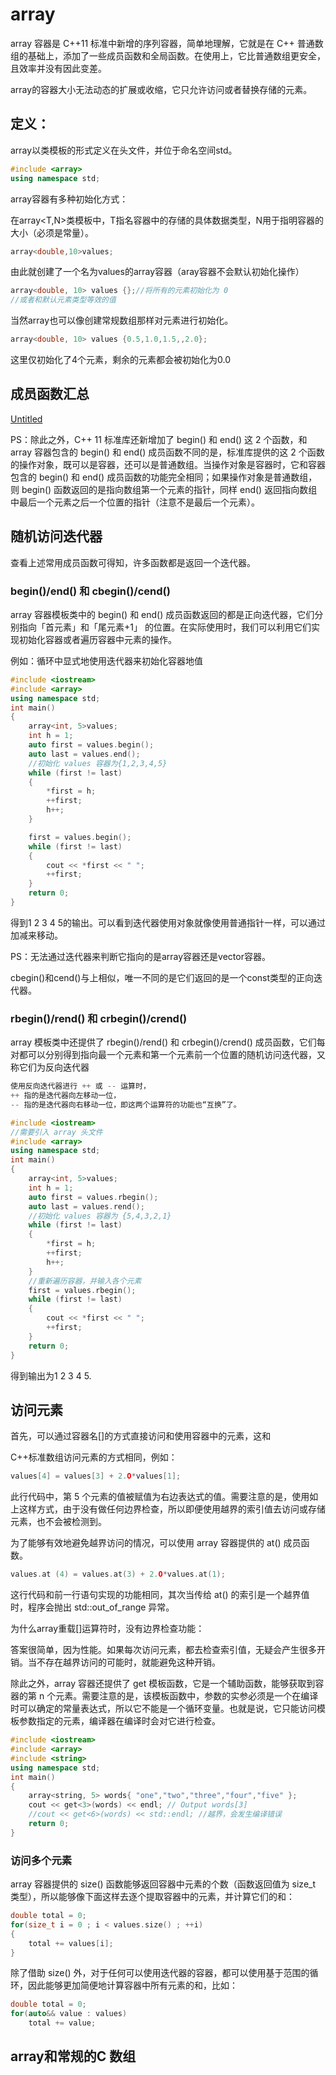 # array

array 容器是 C++11 标准中新增的序列容器，简单地理解，它就是在 C++ 普通数组的基础上，添加了一些成员函数和全局函数。在使用上，它比普通数组更安全，且效率并没有因此变差。

array的容器大小无法动态的扩展或收缩，它只允许访问或者替换存储的元素。

## 定义：

array以类模板的形式定义在<array>头文件，并位于命名空间std。

```cpp
#include <array>
using namespace std;
```

array容器有多种初始化方式：

在array<T,N>类模板中，T指名容器中的存储的具体数据类型，N用于指明容器的大小（必须是常量）。

```cpp
array<double,10>values;
```

由此就创建了一个名为values的array容器（aray容器不会默认初始化操作）

```cpp
array<double, 10> values {};//将所有的元素初始化为 0 
//或者和默认元素类型等效的值
```

当然array也可以像创建常规数组那样对元素进行初始化。

```cpp
array<double, 10> values {0.5,1.0,1.5,,2.0};
```

这里仅初始化了4个元素，剩余的元素都会被初始化为0.0

## 成员函数汇总

[Untitled](array/Untitled.csv)

PS：除此之外，C++ 11 标准库还新增加了 begin() 和 end() 这 2 个函数，和 array 容器包含的 begin() 和 end() 成员函数不同的是，标准库提供的这 2 个函数的操作对象，既可以是容器，还可以是普通数组。当操作对象是容器时，它和容器包含的 begin() 和 end() 成员函数的功能完全相同；如果操作对象是普通数组，则 begin() 函数返回的是指向数组第一个元素的指针，同样 end() 返回指向数组中最后一个元素之后一个位置的指针（注意不是最后一个元素）。

## 随机访问迭代器

查看上述常用成员函数可得知，许多函数都是返回一个迭代器。

### begin()/end() 和 cbegin()/cend()

array 容器模板类中的 begin() 和 end() 成员函数返回的都是正向迭代器，它们分别指向「首元素」和「尾元素+1」 的位置。在实际使用时，我们可以利用它们实现初始化容器或者遍历容器中元素的操作。

例如：循环中显式地使用迭代器来初始化容器地值

```cpp
#include <iostream>
#include <array>
using namespace std;
int main()
{
    array<int, 5>values;
    int h = 1;
    auto first = values.begin();
    auto last = values.end();
    //初始化 values 容器为{1,2,3,4,5}
    while (first != last)
    {
        *first = h;
        ++first;
        h++;
    }

    first = values.begin();
    while (first != last)
    {
        cout << *first << " ";
        ++first;
    }
    return 0;
}
```

得到1 2 3 4 5的输出。可以看到迭代器使用对象就像使用普通指针一样，可以通过加减来移动。

PS：无法通过迭代器来判断它指向的是array容器还是vector容器。

cbegin()和cend()与上相似，唯一不同的是它们返回的是一个const类型的正向迭代器。

### rbegin()/rend() 和 crbegin()/crend()

array 模板类中还提供了 rbegin()/rend() 和 crbegin()/crend() 成员函数，它们每对都可以分别得到指向最一个元素和第一个元素前一个位置的随机访问迭代器，又称它们为反向迭代器

```cpp
使用反向迭代器进行 ++ 或 -- 运算时，
++ 指的是迭代器向左移动一位，
-- 指的是迭代器向右移动一位，即这两个运算符的功能也“互换”了。
```

```cpp
#include <iostream>
//需要引入 array 头文件
#include <array>
using namespace std;
int main()
{
    array<int, 5>values;
    int h = 1;
    auto first = values.rbegin();
    auto last = values.rend(); 
    //初始化 values 容器为 {5,4,3,2,1}
    while (first != last)
    {
        *first = h;
        ++first;
        h++;
    }
    //重新遍历容器，并输入各个元素
    first = values.rbegin();
    while (first != last)
    {
        cout << *first << " ";
        ++first;
    }
    return 0;
}
```

得到输出为1 2 3 4 5.

## 访问元素

首先，可以通过容器名[]的方式直接访问和使用容器中的元素，这和

C++标准数组访问元素的方式相同，例如：

```cpp
values[4] = values[3] + 2.O*values[1];
```

此行代码中，第 5 个元素的值被赋值为右边表达式的值。需要注意的是，使用如上这样方式，由于没有做任何边界检查，所以即便使用越界的索引值去访问或存储元素，也不会被检测到。

为了能够有效地避免越界访问的情况，可以使用 array 容器提供的 at() 成员函数。

```cpp
values.at (4) = values.at(3) + 2.O*values.at(1);
```

这行代码和前一行语句实现的功能相同，其次当传给 at() 的索引是一个越界值时，程序会抛出 std::out_of_range 异常。

为什么array重载[]运算符时，没有边界检查功能：

答案很简单，因为性能。如果每次访问元素，都去检查索引值，无疑会产生很多开销。当不存在越界访问的可能时，就能避免这种开销。

除此之外，array 容器还提供了 get<n> 模板函数，它是一个辅助函数，能够获取到容器的第 n 个元素。需要注意的是，该模板函数中，参数的实参必须是一个在编译时可以确定的常量表达式，所以它不能是一个循环变量。也就是说，它只能访问模板参数指定的元素，编译器在编译时会对它进行检查。

```cpp
#include <iostream>
#include <array>
#include <string>
using namespace std;
int main()
{
    array<string, 5> words{ "one","two","three","four","five" };
    cout << get<3>(words) << endl; // Output words[3]
    //cout << get<6>(words) << std::endl; //越界，会发生编译错误
    return 0;
}
```

### 访问多个元素

array 容器提供的 size() 函数能够返回容器中元素的个数（函数返回值为 size_t 类型），所以能够像下面这样去逐个提取容器中的元素，并计算它们的和：

```cpp
double total = 0;
for(size_t i = 0 ; i < values.size() ; ++i)
{
    total += values[i];
}
```

除了借助 size() 外，对于任何可以使用迭代器的容器，都可以使用基于范围的循环，因此能够更加简便地计算容器中所有元素的和，比如：

```cpp
double total = 0;
for(auto&& value : values)
    total += value;
```

## array和常规的C 数组